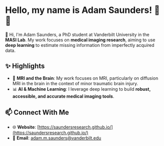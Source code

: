 # Hello, my name is Adam Saunders! 🩻🧠

👋 Hi, I'm Adam Saunders, a PhD student at Vanderbilt University in the **MASI Lab**. My work focuses on **medical imaging research**, aiming to use **deep learning** to estimate missing information from imperfectly acquired data.

## ✨ Highlights
- 🧠 **MRI and the Brain**: My work focuses on MRI, particularly on diffusion MRI in the brain in the context of minor traumatic brain injury.
- 📊 **AI & Machine Learning**: I leverage deep learning to build **robust, accessible, and accurate medical imaging tools**.  

## 📫 Connect With Me
- 🌐 **Website**: [https://saundersresearch.github.io/](https://saundersresearch.github.io/)
- 📧 **Email**: adam.m.saunders@vanderbilt.edu  

